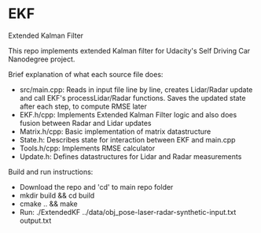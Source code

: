 # EKF
Extended Kalman Filter

This repo implements extended Kalman filter for Udacity's Self Driving Car Nanodegree project.

Brief explanation of what each source file does:
- src/main.cpp: Reads in input file line by line, creates Lidar/Radar update and call EKF's processLidar/Radar functions. Saves the
updated state after each step, to compute RMSE later
- EKF.h/cpp: Implements Extended Kalman Filter logic and also does fusion between Radar and Lidar updates
- Matrix.h/cpp: Basic implementation of matrix datastructure
- State.h: Describes state for interaction between EKF and main.cpp
- Tools.h/cpp: Implements RMSE calculator
- Update.h: Defines datastructures for Lidar and Radar measurements

Build and run instructions:
- Download the repo and 'cd' to main repo folder
- mkdir build && cd build
- cmake .. && make
- Run: ./ExtendedKF ../data/obj_pose-laser-radar-synthetic-input.txt output.txt
